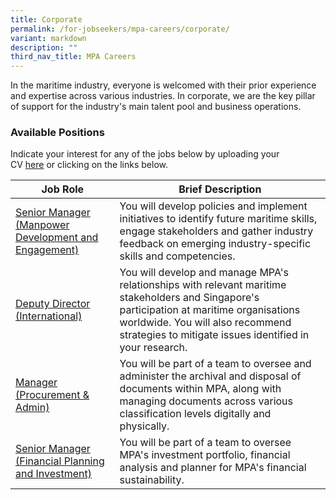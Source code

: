 ```yaml
---
title: Corporate
permalink: /for-jobseekers/mpa-careers/corporate/
variant: markdown
description: ""
third_nav_title: MPA Careers
---
```

In the maritime industry, everyone is welcomed with their prior experience and expertise across various industries. In corporate, we are the key pillar of support for the industry's main talent pool and business operations.

### Available Positions 
Indicate your interest for any of the jobs below by uploading your CV [here](https://go.gov.sg/mpa-job-application) or clicking on the links below.

|Job Role | Brief Description | 
| -------- | -------- | 
| [Senior Manager (Manpower Development and Engagement)](https://sggovterp.wd102.myworkdayjobs.com/PublicServiceCareers/job/MPA-mTower-Block/Assistant-Manager-Manager-Senior-Manager--Maritime-Human-Capital---2-Year-Contract-_JR-10000018131) | You will develop policies and implement initiatives to identify future maritime skills, engage stakeholders and gather industry feedback on emerging industry-specific skills and competencies. |
| [Deputy Director (International)](https://www.careers.hrp.gov.sg/sap/bc/ui5_ui5/sap/ZGERCFA004/index.html#/JobDescription/13204529/ddd35890-ad03-1eee-99dc-2881021240b3) | You will develop and manage MPA's relationships with relevant maritime stakeholders and Singapore's participation at maritime organisations worldwide. You will also recommend strategies to mitigate issues identified in your research. |
| [Manager (Procurement & Admin)](https://www.careers.hrp.gov.sg/sap/bc/ui5_ui5/sap/ZGERCFA004/index.html#/JobDescription/137266å77/ddd35890-ad03-1eee-9aa7-99110d5f40b3) | You will be part of a team to oversee and administer the archival and disposal of documents within MPA, along with managing documents across various classification levels digitally and physically. |
| [Senior Manager (Financial Planning and Investment)](https://www.careers.hrp.gov.sg/sap/bc/ui5_ui5/sap/ZGERCFA004/index.html#/JobDescription/13375332/49895ee9-104d-1ede-87a0-8179c3a1726b) | You will be part of a team to oversee MPA's investment portfolio, financial analysis and planner for MPA's financial sustainability. |